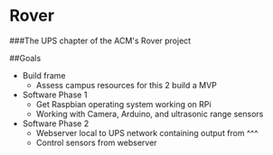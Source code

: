 # Rover

###The UPS chapter of the ACM's Rover project

##Goals
 - Build frame
   - Assess campus resources for this 2 build a MVP
 - Software Phase 1
   - Get Raspbian operating system working on RPi
   - Working with Camera,  Arduino, and ultrasonic range sensors
 - Software Phase 2
   - Webserver local to UPS network containing output from ^^^
   - Control sensors from webserver

